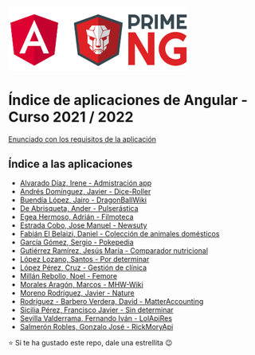 <img width="360px" src="angular-y-primeng.png">

# Índice de aplicaciones de Angular - Curso 2021 / 2022

[Enunciado con los requisitos de la aplicación](trabajo_angular_v2.pdf)

## Índice a las aplicaciones

* [Alvarado Díaz, Irene - Admistración app](https://github.com/IreneAlvaradoDiaz/AdmistracionApp)
* [Andrés Domínguez, Javier - Dice-Roller](https://github.com/javierandresaluiescampanillas/dice-roller)
* [Buendía López, Jairo - DragonBallWiki](https://github.com/jairobuendia/DragonBallWiki)
* [De Abrisqueta, Ander - Pulserástica](https://github.com/AnderDeAbrisqueta/pulserastica)
* [Egea Hermoso, Adrián - Filmoteca](https://github.com/AdrianEgeaHermoso/filmotecangular)
* [Estrada Cobo, Jose Manuel - Newsuty](https://github.com/JoseEstradaC/Newsuty)
* [Fabián El Belaizi, Daniel - Colección de animales domésticos](https://github.com/Danny-06/Coleccion-de-animales-domesticos)
* [García Gómez, Sergio - Pokepedia](https://github.com/SergioGarciaGomez/pokepedia-angular.git)
* [Gutiérrez Ramírez, Jesús María - Comparador nutricional](https://github.com/Jesus-GR/AplicacionAngular)
* [López Lozano, Santos - Por determinar](https://github.com/SantosLopezLozano/proyecto-angular)
* [López Pérez, Cruz - Gestión de clínica](https://github.com/mcruzlp/ClinicaNiloWebApp.git)
* [Millán Rebollo, Noel - Femore](https://github.com/NoelMillan/angular-project.git)
* [Morales Aragón, Marcos - MHW-Wiki](https://github.com/MarcosMoralesAragon/MHW-Wiki)
* [Moreno Rodríguez, Javier - Nature](https://github.com/Javiemr/Proyecto-Angular)
* [Rodríguez - Barbero Verdera, David - MatterAccounting](https://github.com/Davidrbv/MatterAccounting)
* [Sicilia Pérez, Francisco Javier - Sin determinar](https://github.com/FranSiciliaPerez/my_angular_project)
* [Sevilla Valderrama, Fernando Iván - LolApiRes](https://github.com/FESEVA/angular-lolApiRes)
* [Salmerón Robles, Gonzalo José - RickMoryApi](https://github.com/gonzalosalmeron/rickmortyapi)


:star: Si te ha gustado este repo, dale una estrellita :wink:
